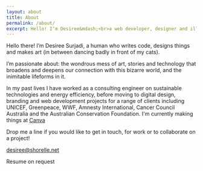 ```yaml
---
layout: about
title: About
permalink: /about/
excerpt: Hello! I’m Desiree&mdash;<br>a web developer, designer and illustrator based in Sydney.
---
```


<p>Hello there! I’m Desiree Surjadi, a human who writes code, designs things and makes art (in between dancing badly in front of my cats).</p>

<p>I’m passionate about: the wondrous mess of art, stories and technology that broadens and deepens our connection with this bizarre world, and the inimitable lifeforms in it.</p>

<p>In my past lives I have worked as a consulting engineer on sustainable technologies and energy efficiency, before moving to digital design, branding and web development projects for a range of clients including UNICEF, Greenpeace, WWF, Amnesty International, Cancer Council Australia and the Australian Conservation Foundation. I'm currently making things at <a href="https://www.canva.com" target="_blank">Canva</a> <i class="fa fa-heart-o" aria-hidden="true"></i></p>

<p>Drop me a line if you would like to get in touch, for work or to collaborate on a project!</p>

<p><i class="fa fa-envelope-o" aria-hidden="true"></i> <a href="mailto:desiree@shorelle.net" target="_blank">desiree@shorelle.net</a></p>

<p><i class="fa fa-newspaper-o" aria-hidden="true"></i> <span class="inactive">Resume on request</span></p>